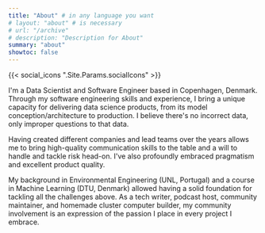 ```yaml
---
title: "About" # in any language you want
# layout: "about" # is necessary
# url: "/archive"
# description: "Description for About"
summary: "about"
showtoc: false
---
```


{{< social_icons ".Site.Params.socialIcons" >}}

I'm a Data Scientist and Software Engineer based in Copenhagen, Denmark. Through my software engineering skills and experience, I bring a unique capacity for delivering data science products, from its model conception/architecture to production. I believe there's no incorrect data, only improper questions to that data.

Having created different companies and lead teams over the years allows me to bring high-quality communication skills to the table and a will to handle and tackle risk head-on. I've also profoundly embraced pragmatism and excellent product quality.

My background in Environmental Engineering (UNL, Portugal) and a course in Machine Learning (DTU, Denmark) allowed having a solid foundation for tackling all the challenges above. As a tech writer, podcast host, community maintainer, and homemade cluster computer builder, my community involvement is an expression of the passion I place in every project I embrace.
